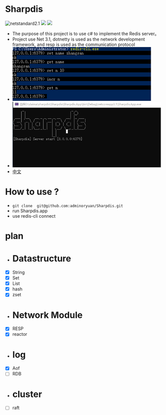 # Sharpdis
![netstandard2.1](https://img.shields.io/badge/netstandard-2.1-blue)
![](https://img.shields.io/badge/mit-Passing-green)
![](https://img.shields.io/badge/c%23-9.0-green)
- The purpose of this project is to use c# to implement the Redis server。
- Project use Net 3.1, dotnetty is used as the network development framework, and resp is used as the communication protocol
- ![img](https://github.com/adminoryuan/img/blob/master/a.png)
- ![效果图](https://github.com/adminoryuan/img/blob/master/server.png) 
- [中文](https://github.com/adminoryuan/Sharpdis/blob/master/README_CH.md)
 # How to use ? 
- ``` git clone  git@github.com:adminoryuan/Sharpdis.git ```
- run Sharpdis.app 
- use redis-cli connect

# plan
 - # Datastructure
 - [x] String
 - [x] Set
 - [x] List
 - [x] hash
 - [x] zset
 - # Network Module
 - [x] RESP 
 - [x] reactor
 - # log
 - [x] Aof
 - [ ] RDB
- # cluster
-  [ ] raft 

